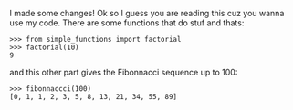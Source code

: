 I made some changes! 
Ok so I guess you are reading this cuz you wanna use my code. There are some
functions that do stuf and thats:

    >>> from simple_functions import factorial
    >>> factorial(10)
    9

and this other part gives the Fibonnacci sequence up to 100:

    >>> fibonnaccci(100)
    [0, 1, 1, 2, 3, 5, 8, 13, 21, 34, 55, 89]



